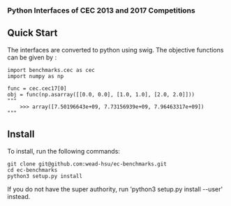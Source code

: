 ### Python Interfaces of CEC 2013 and 2017 Competitions

Quick Start
--- 

The interfaces are converted to python using swig.
The objective functions can be given by :

```
import benchmarks.cec as cec
import numpy as np

func = cec.cec17[0]
obj = func(np.asarray([[0.0, 0.0], [1.0, 1.0], [2.0, 2.0]]))
"""
	>>> array([7.50196643e+09, 7.73156939e+09, 7.96463317e+09])
"""
```

Install
---

To install, run the following commands:

```
git clone git@github.com:wead-hsu/ec-benchmarks.git
cd ec-benchmarks
python3 setup.py install
```

If you do not have the super authority, run 'python3 setup.py install --user' instead.
